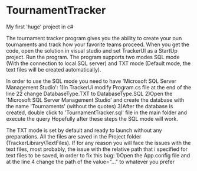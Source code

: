 # TournamentTracker
My first 'huge' project in c# 

The tournament tracker program gives you the ability to create your oun tournaments and track how your favorite teams proceed.
When you get the code, open the solution in visual studio and set TrackerUI as a StartUp project. Run the program.
The program supports two modes SQL mode (With the connection to local SQL server) and TXT mode (Default mode, the text files will be created automatically). 

In order to use the SQL mode you need to have 'Microsoft SQL Server Management Studio':
1)In TrackerUi modify Program.cs file at the end of the line 22 change DatabaseType.TXT to DatabaseType.SQL 
2)Open the 'Microsoft SQL Server Management Studio' and create the database with the name 'Tournaments' (without the quotes)
3)After the database is created, double click to 'TournamentTracker.sql' file in the main folder and execute the query
Hopefully after these steps the SQL mode will work.  

The TXT mode is set by default and ready to launch without any preparations.
All the files are saved in the Project folder (TrackerLibrary\TextFiles). If for any reason you will face the issues with the text files,
most probably, the issue with the relative path that i specified for text files to be saved, in order to fix this bug:
1)Open the App.config file and at the line 4  change the path of the value="..." to whatever you prefer
